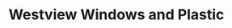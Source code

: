 ---
title: "Westview Windows and Plastic"
url: /drumchapel-glasgow/westview-windows-and-plastic/
shop: Baumarkt
---